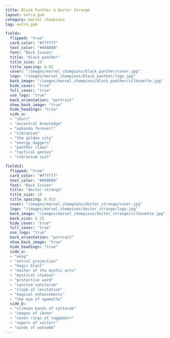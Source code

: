 ```yaml
---
title: Black Panther & Doctor Strange
layout: extra_gum
category: marvel champions
tag: extra_gum

fields:
  flipped: "true"
  card_color: "#ffffff"
  text_color: "#000000"
  font: "Back Issues"
  title: "black panther"
  title_size: 18
  title_spacing: 0.01
  cover: "/images/marvel_champions/black_panther/cover.jpg"
  logo: "/images/marvel_champions/black_panther/logo.jpg"
  back_image: "/images/marvel_champions/black_panther/silhouette.jpg"
  hide_cover: "true"
  full_cover: "true"
  use_logo: "true"
  back_orientation: "portrait"
  show_back_image: "true"
  hide_headings: "true"
  side_a:
  - "shuri"
  - "ancestral knowledge"
  - "wakanda forever!"
  - "vibranium"
  - "the golden city"
  - "energy daggers"
  - "panther claws"
  - "tactical genius"
  - "vibranium suit"

fields2:
  flipped: "true"
  card_color: "#ffffff"
  text_color: "#000000"
  font: "Back Issues"
  title: "doctor strange"
  title_size: 18
  title_spacing: 0.015
  cover: "/images/marvel_champions/doctor_strange/cover.jpg"
  logo: "/images/marvel_champions/doctor_strange/logo.jpg"
  back_image: "/images/marvel_champions/doctor_strange/silhouette.jpg"
  back_size: 6.25
  hide_cover: "true"
  full_cover: "true"
  use_logo: "true"
  back_orientation: "portrait"
  show_back_image: "true"
  hide_headings: "true"
  side_a:
  - "wong"
  - "astral projection"
  - "magic blast"
  - "master of the mystic arts"
  - "mystical studies"
  - "protective ward"
  - "sanctum sanctorum"
  - "cloak of levitation"
  - "magical enhancements"
  - "the eye of agamotto"
  side_b:
  - "crimson bands of cyttorak"
  - "images of ikonn"
  - "seven rings of raggadorr"
  - "vapors of valtorr"
  - "winds of watoomb"
---
```

